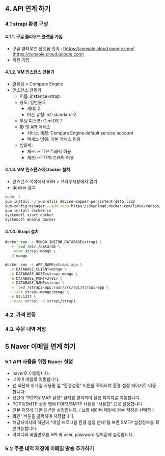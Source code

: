 ## 4. API 연계 하기
### 4.1 strapi 환경 구성
#### 4.1.1. 구글 클라우드 플랫폼 가입
- 구글 클라우드 플랫폼 접속 : [https://console.cloud.google.com](https://console.cloud.google.com)
- 회원 가입

#### 4.1.2. VM 인스턴스 만들기
- 컴퓨팅 > Compute Engine
- 인스턴스 만들기
   - 이름: instance-strapi
   - 용도: 일반용도
     - 세대: 2
     - 머신 유형: n2-standard-2
   - 부팅 디스크: CentOS 7
   - ID 및 API 액세스
     - 서비스 계정: Compute Engine default service account
     - 액세스 범위: 기본 액세스 허용
   - 방화벽:
     - 체크: HTTP 트래픽 허용
     - 체크: HTTPS 드래픽 허용

#### 4.1.3. VM 인스턴스에 Docker 설치
- 인스턴스 목록에서 SSH > 브라우저창에서 열기
- docker 설치
```bash
sudo -i
yum install -y yum-utils device-mapper-persistent-data lvm2
yum-config-manager --add-repo https://download.docker.com/linux/centos/docker-ce.repo
yum install docker-ce
systemctl start docker
systemctl enable docker
```
#### 4.1.4. Strapi 설치
```bash
docker run -e MONGO_INITDB_DATABASE=strapi \
  -v `pwd`/db/:/data/db \
  --name strapi-mongo \
  -d mongo

docker run -e APP_NAME=strapi-app \
  -e DATABASE_CLIENT=mongo \
  -e DATABASE_HOST=strapi-mongo \
  -e DATABASE_PORT=27017 \
  -e DATABASE_NAME=strapi \
  -v `pwd`/strapi-app:/usr/src/api/strapi-app \
  --link strapi-mongo:mongo \
  -p 80:1337 \
  --name strapi -d strapi/strapi
```

### 4.2. 가격 연동

### 4.3. 주문 내역 저장

## 5 Naver 이메일 연계 하기
### 5.1 API 사용을 위한 Naver 설정
- naver로 이동합니다.
- 네이버 메일로 이동합니다.
- 맨 하단에 이메일 사용량 옆 “환경설정” 버튼을 큭릭하여 환경 설정 페이지로 이동합니다.
- 상단에 “POP3/IMAP 설정” 글자를 클릭하여 설정 페이지로 이동합니다.
- POP3/SMTP 설정 탭에 POP3/SMTP 사용을 “사용합” 으로 설정합니다.
- 원본 저장에 대한 옵션을 설정합니다. ( 보통 네이버 메일에 원본 저장을 선택함 )
- 확인” 버튼을 클릭하여 저장합니다.
- 해당페이지의 하단에 “메일 프로그램 환경 설정 안내”를 보면 SMTP 설정정보를 확인가능합니다.
- 아이디와 비밀번호를 API 의 user, password 입력값에 설정합니다.

### 5.2 주문 내역 저장에 이메일 발송 추가하기

